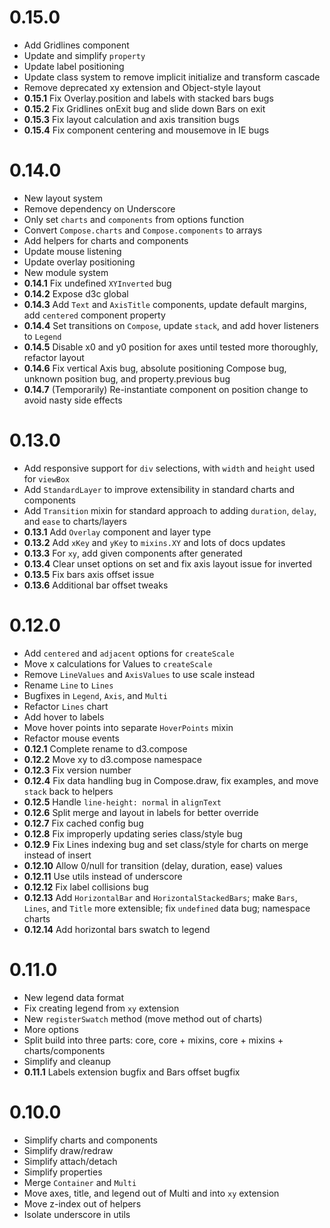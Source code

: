 # 0.15.0

- Add Gridlines component
- Update and simplify `property`
- Update label positioning
- Update class system to remove implicit initialize and transform cascade
- Remove deprecated xy extension and Object-style layout
- __0.15.1__ Fix Overlay.position and labels with stacked bars bugs
- __0.15.2__ Fix Gridlines onExit bug and slide down Bars on exit
- __0.15.3__ Fix layout calculation and axis transition bugs
- __0.15.4__ Fix component centering and mousemove in IE bugs

# 0.14.0

- New layout system
- Remove dependency on Underscore
- Only set `charts` and `components` from options function
- Convert `Compose.charts` and `Compose.components` to arrays
- Add helpers for charts and components
- Update mouse listening
- Update overlay positioning
- New module system
- __0.14.1__ Fix undefined `XYInverted` bug
- __0.14.2__ Expose d3c global
- __0.14.3__ Add `Text` and `AxisTitle` components, update default margins, add `centered` component property
- __0.14.4__ Set transitions on `Compose`, update `stack`, and add hover listeners to `Legend`
- __0.14.5__ Disable x0 and y0 position for axes until tested more thoroughly, refactor layout
- __0.14.6__ Fix vertical Axis bug, absolute positioning Compose bug, unknown position bug, and property.previous bug
- __0.14.7__ (Temporarily) Re-instantiate component on position change to avoid nasty side effects

# 0.13.0

- Add responsive support for `div` selections, with `width` and `height` used for `viewBox`
- Add `StandardLayer` to improve extensibility in standard charts and components
- Add `Transition` mixin for standard approach to adding `duration`, `delay`, and `ease` to charts/layers
- __0.13.1__ Add `Overlay` component and layer type
- __0.13.2__ Add `xKey` and `yKey` to `mixins.XY` and lots of docs updates
- __0.13.3__ For `xy`, add given components after generated
- __0.13.4__ Clear unset options on set and fix axis layout issue for inverted
- __0.13.5__ Fix bars axis offset issue
- __0.13.6__ Additional bar offset tweaks

# 0.12.0

- Add `centered` and `adjacent` options for `createScale`
- Move x calculations for Values to `createScale`
- Remove `LineValues` and `AxisValues` to use scale instead
- Rename `Line` to `Lines`
- Bugfixes in `Legend`, `Axis`, and `Multi`
- Refactor `Lines` chart
- Add hover to labels
- Move hover points into separate `HoverPoints` mixin
- Refactor mouse events
- __0.12.1__ Complete rename to d3.compose
- __0.12.2__ Move xy to d3.compose namespace
- __0.12.3__ Fix version number
- __0.12.4__ Fix data handling bug in Compose.draw, fix examples, and move `stack` back to helpers
- __0.12.5__ Handle `line-height: normal` in `alignText`
- __0.12.6__ Split merge and layout in labels for better override
- __0.12.7__ Fix cached config bug
- __0.12.8__ Fix improperly updating series class/style bug
- __0.12.9__ Fix Lines indexing bug and set class/style for charts on merge instead of insert
- __0.12.10__ Allow 0/null for transition (delay, duration, ease) values
- __0.12.11__ Use utils instead of underscore
- __0.12.12__ Fix label collisions bug
- __0.12.13__ Add `HorizontalBar` and `HorizontalStackedBars`; make `Bars`, `Lines`, and `Title` more extensible; fix `undefined` data bug; namespace charts
- __0.12.14__ Add horizontal bars swatch to legend

# 0.11.0

- New legend data format
- Fix creating legend from `xy` extension
- New `registerSwatch` method (move method out of charts)
- More options
- Split build into three parts: core, core + mixins, core + mixins + charts/components
- Simplify and cleanup
- __0.11.1__ Labels extension bugfix and Bars offset bugfix

# 0.10.0

- Simplify charts and components
- Simplify draw/redraw
- Simplify attach/detach
- Simplify properties
- Merge `Container` and `Multi`
- Move axes, title, and legend out of Multi and into `xy` extension
- Move z-index out of helpers
- Isolate underscore in utils
